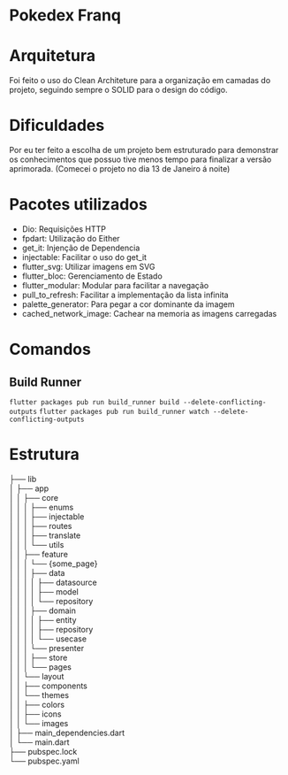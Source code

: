 # Pokedex Franq

# Arquitetura
Foi feito o uso do Clean Architeture para a organização em camadas do projeto,
seguindo sempre o SOLID para o design do código.

# Dificuldades
Por eu ter feito a escolha de um projeto bem estruturado 
para demonstrar os conhecimentos que possuo tive menos tempo
para finalizar a versão aprimorada. (Comecei o projeto no dia 13 de Janeiro á noite)

# Pacotes utilizados
- Dio: Requisições HTTP
- fpdart: Utilização do Either
- get_it: Injenção de Dependencia
- injectable: Facilitar o uso do get_it
- flutter_svg: Utilizar imagens em SVG
- flutter_bloc: Gerenciamento de Estado
- flutter_modular: Modular para facilitar a navegação
- pull_to_refresh: Facilitar a implementação da lista infinita
- palette_generator: Para pegar a cor dominante da imagem
- cached_network_image: Cachear na memoria as imagens carregadas

# Comandos
## Build Runner
```flutter packages pub run build_runner build --delete-conflicting-outputs```
```flutter packages pub run build_runner watch --delete-conflicting-outputs```

# Estrutura

├── lib  
│   ├── app  
│   │   ├── core  
│   │   │   ├── enums  
│   │   │   ├── injectable  
│   │   │   ├── routes  
│   │   │   ├── translate  
│   │   │   └── utils  
│   │   ├── feature  
│   │   │   └── {some_page}  
│   │   │       ├── data  
│   │   │       │   ├── datasource  
│   │   │       │   ├── model  
│   │   │       │   └── repository  
│   │   │       ├── domain  
│   │   │       │   ├── entity  
│   │   │       │   ├── repository  
│   │   │       │   └── usecase  
│   │   │       └── presenter  
│   │   │           ├── store  
│   │   │           └── pages  
│   │   └── layout  
│   │       ├── components  
│   │       └── themes  
│   │           ├── colors  
│   │           ├── icons  
│   │           └── images  
│   ├── main_dependencies.dart  
│   └── main.dart  
├── pubspec.lock  
└── pubspec.yaml  
